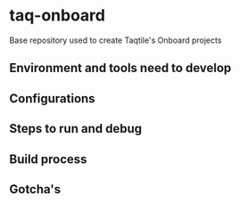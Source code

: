 # taq-onboard
Base repository used to create Taqtile's Onboard projects

## Environment and tools need to develop

## Configurations

## Steps to run and debug

## Build process

## Gotcha's
